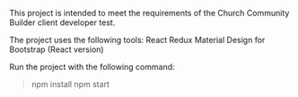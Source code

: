 This project is intended to meet the requirements of the Church Community Builder client developer test.

The project uses the following tools:
 React
 Redux
 Material Design for Bootstrap (React version)

Run the project with the following command:
> npm install
> npm start
